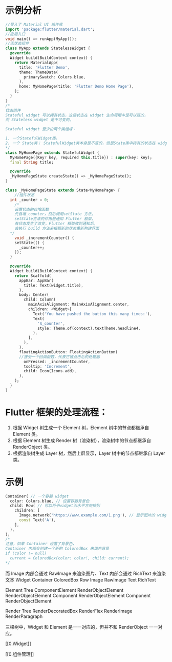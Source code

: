 # 示例分析
```dart
//导入了 Material UI 组件库
import 'package:flutter/material.dart';
//应用入口
void main() => runApp(MyApp());
//无状态组件
class MyApp extends StatelessWidget {
  @override
  Widget build(BuildContext context) {
    return MaterialApp(
      title: 'Flutter Demo',
      theme: ThemeData(
        primarySwatch: Colors.blue,
      ),
      home: MyHomePage(title: 'Flutter Demo Home Page'),
    );
  }
}
/*
状态组件
Stateful widget 可以拥有状态，这些状态在 widget 生命周期中是可以变的，
而 Stateless widget 是不可变的。

Stateful widget 至少由两个类组成：

1. 一个StatefulWidget类。
2. 一个 State类； StatefulWidget类本身是不变的，但是State类中持有的状态在 widget 生命周期中可能会发生变化。
*/
class MyHomePage extends StatefulWidget {
  MyHomePage({Key? key, required this.title}) : super(key: key);
  final String title;

  @override
  _MyHomePageState createState() => _MyHomePageState();
}

class _MyHomePageState extends State<MyHomePage> {
	//组件状态
  int _counter = 0;
	/*
	设置状态的自增函数
	先自增_counter，然后调用setState 方法。
	setState方法的作用是通知 Flutter 框架，
	有状态发生了改变，Flutter 框架收到通知后，
	会执行 build 方法来根据新的状态重新构建界面
  */
	void _incrementCounter() {
    setState(() {
      _counter++;
    });
  }

  @override
  Widget build(BuildContext context) {
    return Scaffold(
      appBar: AppBar(
        title: Text(widget.title),
      ),
      body: Center(
        child: Column(
          mainAxisAlignment: MainAxisAlignment.center,
          children: <Widget>[
            Text('You have pushed the button this many times:'),
            Text(
              '$_counter',
              style: Theme.of(context).textTheme.headline4,
            ),
          ],
        ),
      ),
      floatingActionButton: FloatingActionButton(
      //接受一个回调函数，代表它被点击后的处理器
        onPressed: _incrementCounter,
        tooltip: 'Increment',
        child: Icon(Icons.add),
      ), 
    );
  }
}
```

# Flutter 框架的处理流程：
1. 根据 Widget 树生成一个 Element 树，Element 树中的节点都继承自 Element 类。
2. 根据 Element 树生成 Render 树（渲染树），渲染树中的节点都继承自RenderObject 类。
3. 根据渲染树生成 Layer 树，然后上屏显示，Layer 树中的节点都继承自 Layer 类。


# 示例
```dart
Container( // 一个容器 widget
  color: Colors.blue, // 设置容器背景色
  child: Row( // 可以将子widget沿水平方向排列
    children: [
      Image.network('https://www.example.com/1.png'), // 显示图片的 widget
      const Text('A'),
    ],
  ),
);
/*
注意，如果 Container 设置了背景色，
Container 内部会创建一个新的 ColoredBox 来填充背景
if (color != null)
  current = ColoredBox(color: color!, child: current);
*/
```
而 Image 内部会通过 RawImage 来渲染图片、Text 内部会通过 RichText 来渲染文本
Widget
Container
	ColoredBox
		Row
			Image
				RawImage
			Text
				RichText

Element Tree
ComponentElement
	RenderObjectElement
		RenderObjectElement
			Component
				RenderObjectElement
			Component
				RenderObjectElement

Render Tree
RenderDecoratedBox
	RenderFlex
		RenderImage
		RenderParagraph

三棵树中，Widget 和 Element 是一一对应的，但并不和 RenderObject 一一对应。

[[0.Widget]]

[[0.组件管理]]
